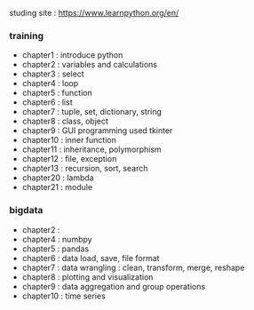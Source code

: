 studing site : https://www.learnpython.org/en/

### training
+ chapter1 : introduce python
+ chapter2 : variables and calculations
+ chapter3 : select 
+ chapter4 : loop
+ chapter5 : function
+ chapter6 : list
+ chapter7 : tuple, set, dictionary, string
+ chapter8 : class, object
+ chapter9 : GUI programming used tkinter
+ chapter10 : inner function
+ chapter11 : inheritance, polymorphism
+ chapter12 : file, exception
+ chapter13 : recursion, sort, search
+ chapter20 : lambda
+ chapter21 : module

### bigdata
+ chapter2 :
+ chapter4 : numbpy
+ chapter5 : pandas
+ chapter6 : data load, save, file format
+ chapter7 : data wrangling : clean, transform, merge, reshape
+ chapter8 : plotting and visualization
+ chapter9 : data aggregation and group operations
+ chapter10 : time series


